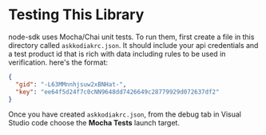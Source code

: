 # Testing This Library

node-sdk uses  Mocha/Chai unit tests. To run them, first create a file in this directory called `askkodiakrc.json`. It should include your api credentials and a test product id that is rich with data including rules to be used in verification. here's the format:

```json
{
  "gid": "-L63MMnnhjsuw2xBNHat-",
  "key": "ee64f5d24f7c0cNN9648dd7426649c28779929d072637df2"
}
```

Once you have created `askkodiakrc.json`, from the debug tab in Visual Studio code choose the **Mocha Tests** launch target.
